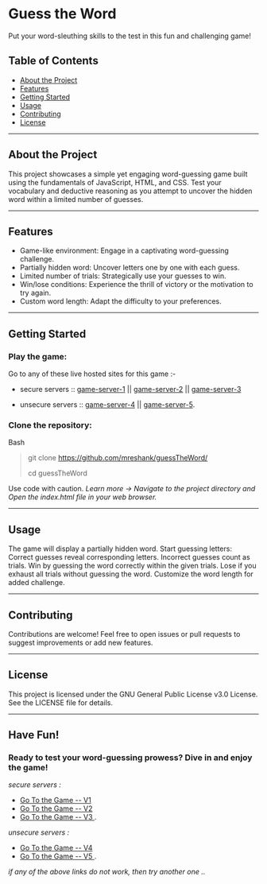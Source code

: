# Guess the Word

Put your word-sleuthing skills to the test in this fun and challenging game!

## Table of Contents

* <a href="#about-the-project"> About the Project </a>
* <a href="#features"> Features </a>
* <a href="#getting-started"> Getting Started </a>
* <a href="#usage"> Usage </a>
* <a href="#contributing"> Contributing </a>
* <a href="#license"> License </a>

<hr>

## About the Project

This project showcases a simple yet engaging word-guessing game built using the fundamentals of JavaScript, HTML, and CSS. Test your vocabulary and deductive reasoning as you attempt to uncover the hidden word within a limited number of guesses.

<hr>

## Features

* Game-like environment: Engage in a captivating word-guessing challenge.
* Partially hidden word: Uncover letters one by one with each guess.
* Limited number of trials: Strategically use your guesses to win.
* Win/lose conditions: Experience the thrill of victory or the motivation to try again.
* Custom word length: Adapt the difficulty to your preferences.

<hr>

## Getting Started 

### Play the game:
Go to any of these live hosted sites for this game :-

* secure servers  ::  [game-server-1](https://apps.eshank.biz/guess-the-word/) || [game-server-2](https://mreshank.github.io/guess-the-word/) || [game-server-3](https://projects.eshank.biz/guess-the-word/)

* unsecure servers :: [game-server-4](http://projects.eshank.biz/guess-the-word/) || [game-server-5](https://apps.eshank.biz/guess-the-word/).

### Clone the repository:
Bash
> git clone https://github.com/mreshank/guessTheWord/
> 
> cd guessTheWord

Use code with caution. <i>Learn more -> Navigate to the project directory and Open the index.html file in your web browser. </i>

<hr>

## Usage 

The game will display a partially hidden word.
Start guessing letters:
Correct guesses reveal corresponding letters.
Incorrect guesses count as trials.
Win by guessing the word correctly within the given trials.
Lose if you exhaust all trials without guessing the word.
Customize the word length for added challenge.

<hr>

## Contributing 

Contributions are welcome! Feel free to open issues or pull requests to suggest improvements or add new features.

<hr>

## License 

This project is licensed under the GNU General Public License v3.0 License. See the LICENSE file for details.

<hr>

## Have Fun! 

### Ready to test your word-guessing prowess? Dive in and enjoy the game!

<em>secure servers :</em></br>
* <a href="https://apps.eshank.biz/guess-the-word/"> Go To the Game -- V1 </a> 
* <a href="https://mreshank.github.io/guess-the-word/"> Go To the Game -- V2 </a>
* <a href="https://projects.eshank.biz/guess-the-word/"> Go To the Game -- V3 </a> .

<em>unsecure servers :</em></br>
* <a href="http://apps.eshank.biz/guess-the-word/"> Go To the Game -- V4 </a>
* <a href="http://projects.eshank.biz/guess-the-word/"> Go To the Game -- V5 </a> .

<i> if any of the above links do not work, then try another one .. </a>
